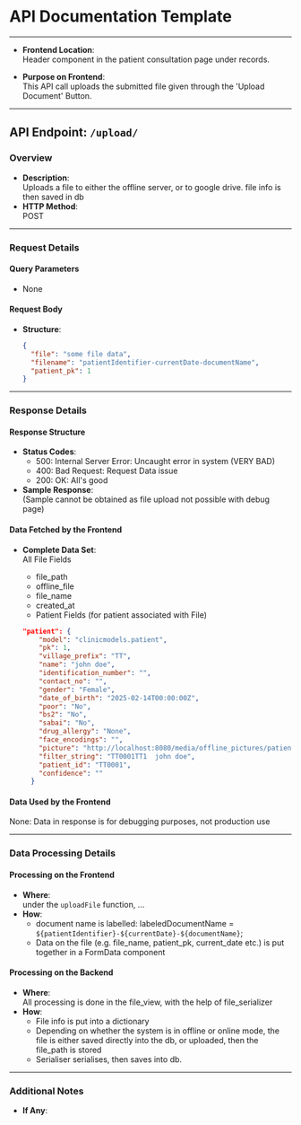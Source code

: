 # API Documentation Template

---
- **Frontend Location**:  
  Header component in the patient consultation page under records.

- **Purpose on Frontend**:  
  This API call uploads the submitted file given through the 'Upload Document' Button.

---

## API Endpoint: `/upload/`

### Overview
- **Description**:  
  Uploads a file to either the offline server, or to google drive. file info is then saved in db
- **HTTP Method**:  
  POST

---

### Request Details

#### Query Parameters
- None
#### Request Body
- **Structure**:  
  ```json
  {
    "file": "some file data",
    "filename": "patientIdentifier-currentDate-documentName",
    "patient_pk": 1
  }
  ```

---

### Response Details

#### Response Structure
- **Status Codes**:  
  - 500: Internal Server Error: Uncaught error in system (VERY BAD)
  - 400: Bad Request: Request Data issue
  - 200: OK: All's good
- **Sample Response**:  
  (Sample cannot be obtained as file upload not possible with debug page)

#### Data Fetched by the Frontend
- **Complete Data Set**:  
  All File Fields
  - file_path
  - offline_file
  - file_name
  - created_at

  + Patient Fields (for patient associated with File)
  ```json
  "patient": {
      "model": "clinicmodels.patient",
      "pk": 1,
      "village_prefix": "TT",
      "name": "john doe",
      "identification_number": "",
      "contact_no": "",
      "gender": "Female",
      "date_of_birth": "2025-02-14T00:00:00Z",
      "poor": "No",
      "bs2": "No",
      "sabai": "No",
      "drug_allergy": "None",
      "face_encodings": "",
      "picture": "http://localhost:8080/media/offline_pictures/patient_screenshot_EzAGLoT.jpg",
      "filter_string": "TT0001TT1  john doe",
      "patient_id": "TT0001",
      "confidence": ""
    }
  ```
  
#### Data Used by the Frontend
  None: Data in response is for debugging purposes, not production use

---

### Data Processing Details

#### Processing on the Frontend
- **Where**:  
  under the `uploadFile` function, ...
- **How**: 
  - document name is labelled: labeledDocumentName = `${patientIdentifier}-${currentDate}-${documentName}`;
  - Data on the file (e.g. file_name, patient_pk, current_date etc.) is put together in a FormData component 

#### Processing on the Backend
- **Where**:  
  All processing is done in the file_view, with the help of file_serializer
- **How**:  
  - File info is put into a dictionary
  - Depending on whether the system is in offline or online mode, the file is either saved directly into the db, or uploaded, then the file_path is stored
  - Serialiser serialises, then saves into db.

---

### Additional Notes
- **If Any**:  
